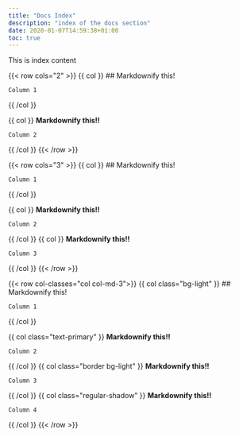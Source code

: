 ```yaml
---
title: "Docs Index"
description: "index of the docs section"
date: 2020-01-07T14:59:38+01:00
toc: true
---
```


This is index content


{{< row cols="2" >}}
  {{ col }}
    ## Markdownify this! 

    Column 1
  {{ /col }}
  
  {{ col }}
    **Markdownify this!!** 

    Column 2
  {{ /col }}
{{< /row >}}

{{< row cols="3" >}}
    {{ col }}
    ## Markdownify this! 

    Column 1
  {{ /col }}
  
  {{ col }}
    **Markdownify this!!** 

    Column 2
  {{ /col }}
    {{ col }}
    **Markdownify this!!** 

    Column 3
  {{ /col }}
{{< /row >}}

{{< row col-classes="col col-md-3">}}
  {{ col class="bg-light" }}
    ## Markdownify this! 

    Column 1
  {{ /col }}
  
  {{ col class="text-primary" }}
    **Markdownify this!!** 

    Column 2
  {{ /col }}
  {{ col class="border bg-light" }}
    **Markdownify this!!** 

    Column 3
  {{ /col }}
    {{ col class="regular-shadow" }}
    **Markdownify this!!** 

    Column 4
  {{ /col }}
{{< /row >}}
